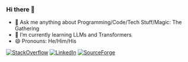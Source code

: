 ### Hi there 👋

- 💬 Ask me anything about Programming/Code/Tech Stuff/Magic: The Gathering
- 🌱 I’m currently learning LLMs and Transformers
- 😄 Pronouns: He/Him/His

[![StackOverflow](https://img.shields.io/badge/StackOverFlow-F58025?style=for-the-badge&logo=stackoverflow&logoColor=white)](https://stackoverflow.com/users/2888549/guilherme-argentino)
[![LinkedIn](https://img.shields.io/badge/LinkedIn-0A66C2?style=for-the-badge&logo=LinkedIn&logoColor=white)](https://www.linkedin.com/in/guilherme-argentino/)
[![SourceForge](https://img.shields.io/badge/SourceForge-FF6600?style=for-the-badge&logo=SourceForge&logoColor=white)](https://sourceforge.net/u/rrantz/profile/)

<!--
**guilherme-argentino/guilherme-argentino** is a ✨ _special_ ✨ repository because its `README.md` (this file) appears on your GitHub profile.

Here are some ideas to get you started:

- 🔭 I’m currently working on ...
- 🌱 I’m currently learning ...
- 👯 I’m looking to collaborate on ...
- 🤔 I’m looking for help with ...
- 📫 How to reach me: ...
- ⚡ Fun fact: ...
-->
